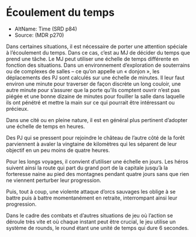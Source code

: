 
</Generic>

<Generic>

# Écoulement du temps

- AltName: <AltName>Time (SRD p84)</AltName>
- Source: <Source>(MDR p270)</Source>

Dans certaines situations, il est nécessaire de porter une attention spéciale à l’écoulement du temps. Dans ce cas, c’est au MJ de décider du temps que prend une tâche. Le MJ peut utiliser une échelle de temps différente en fonction des situations. Dans un environnement d’exploration de souterrains ou de complexes de salles – ce qu’on appelle un « donjon », les déplacements des PJ sont calculés sur une échelle de minutes. Il leur faut environ une minute pour traverser de façon discrète un long couloir, une autre minute pour s’assurer que la porte qu’ils comptent ouvrir n’est pas piégée et une bonne dizaine de minutes pour fouiller la salle dans laquelle ils ont pénétré et mettre la main sur ce qui pourrait être intéressant ou précieux.

Dans une cité ou en pleine nature, il est en général plus pertinent d’adopter une échelle de temps en heures.

Des PJ qui se pressent pour rejoindre le château de l’autre côté de la forêt parviennent à avaler la vingtaine de kilomètres qui les séparent de leur objectif en un peu moins de quatre heures.

Pour les longs voyages, il convient d’utiliser une échelle en jours. Les héros suivent ainsi la route qui part du grand port de la capitale jusqu’à la forteresse naine au pied des montagnes pendant quatre jours sans que rien ne viennent perturber leur progression.

Puis, tout à coup, une violente attaque d’orcs sauvages les oblige à se battre puis à battre momentanément en retraite, interrompant ainsi leur progression.

Dans le cadre des combats et d’autres situations de jeu où l’action se déroule très vite et où chaque instant peut être crucial, le jeu utilise un système de rounds, le round étant une unité de temps qui dure 6 secondes.


[Acrobaties]: abilities_dexterity_hd.md#acrobaties
[Athlétisme]: abilities_strength_hd.md#athlétisme
[Dextérité]: abilities_dexterity_hd.md#dextérité
[Force]: abilities_strength_hd.md#force

[Dextérité (Acrobaties)]: abilities_dexterity_hd.md#acrobaties
[Force (Athlétisme)]: abilities_strength_hd.md#athlétisme





